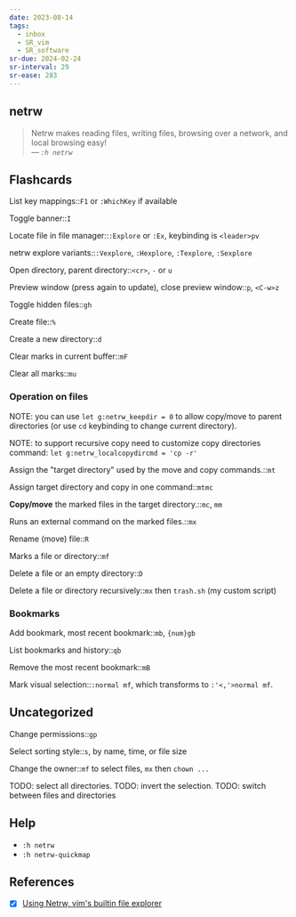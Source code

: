 ```yaml
---
date: 2023-08-14
tags:
  - inbox
  - SR_vim
  - SR_software
sr-due: 2024-02-24
sr-interval: 29
sr-ease: 283
---
```


## netrw

> Netrw makes reading files, writing files, browsing over a network, and
> local browsing easy!\
> — <cite>`:h netrw`</cite>

## Flashcards

List key mappings::`F1` or `:WhichKey` if available

Toggle banner::`I`

Locate file in file manager::`:Explore` or `:Ex`, keybinding is `<leader>pv`

netrw explore variants::`:Vexplore`, `:Hexplore`, `:Texplore`, `:Sexplore`

Open directory, parent directory::`<cr>`, `-` or `u`

Preview window (press again to update), close preview window::`p`, `<C-w>z`

Toggle hidden files::`gh`

Create file::`%`

Create a new directory::`d`

Clear marks in current buffer::`mF`

Clear all marks::`mu`

### Operation on files

NOTE: you can use `let g:netrw_keepdir = 0` to allow copy/move to parent
directories (or use `cd` keybinding to change current directory).

NOTE: to support recursive copy need to customize copy directories command:
`let g:netrw_localcopydircmd = 'cp -r'`

Assign the "target directory" used by the move and copy commands.::`mt`

Assign target directory and copy in one command::`mtmc`

**Copy/move** the marked files in the target directory.::`mc`, `mm`

Runs an external command on the marked files.::`mx`

Rename (move) file::`R`

Marks a file or directory::`mf`

Delete a file or an empty directory::`D`

Delete a file or directory recursively::`mx` then `trash.sh` (my custom script)

### Bookmarks

Add bookmark, most recent bookmark::`mb`, `{num}gb`

List bookmarks and history::`qb`

Remove the most recent bookmark::`mB`

Mark visual selection::`:normal mf`, which transforms to `:'<,'>normal mf`.

## Uncategorized

Change permissions::`gp`

Select sorting style::`s`, by name, time, or file size

Change the owner::`mf` to select files, `mx` then `chown ...`

TODO: select all directories.
TODO: invert the selection.
TODO: switch between files and directories

## Help

- `:h netrw`
- `:h netrw-quickmap`

## References

- [x] [Using Netrw, vim's builtin file explorer](https://vonheikemen.github.io/devlog/tools/using-netrw-vim-builtin-file-explorer/)

